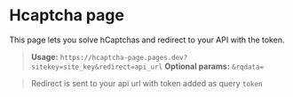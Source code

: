 # Hcaptcha page
This page lets you solve hCaptchas and redirect to your API with the token.

> **Usage:** `https://hcaptcha-page.pages.dev?sitekey=site_key&redirect=api_url`
> **Optional params:** `&rqdata=`

> Redirect is sent to your api url with token added as query `token`
